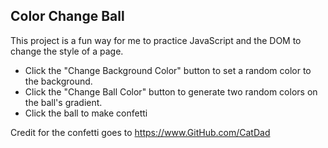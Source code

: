 ## Color Change Ball

This project is a fun way for me to practice JavaScript and the DOM to change the style of a page. 

* Click the "Change Background Color" button to set a random color to the background.
* Click the "Change Ball Color" button to generate two random colors on the ball's gradient.
* Click the ball to make confetti

Credit for the confetti goes to https://www.GitHub.com/CatDad